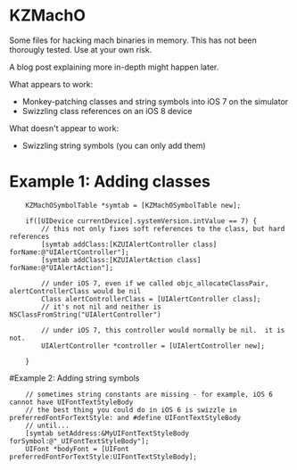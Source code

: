 # KZMachO
Some files for hacking mach binaries in memory.  This has not been thorougly tested.  Use at your own risk.

A blog post explaining more in-depth might happen later.

What appears to work:
* Monkey-patching classes and string symbols into iOS 7 on the simulator
* Swizzling class references on an iOS 8 device

What doesn't appear to work:
* Swizzling string symbols (you can only add them)


# Example 1: Adding classes
```
    KZMachOSymbolTable *symtab = [KZMachOSymbolTable new];

    if([UIDevice currentDevice].systemVersion.intValue == 7) {
        // this not only fixes soft references to the class, but hard references
        [symtab addClass:[KZUIAlertController class] forName:@"UIAlertController"];
        [symtab addClass:[KZUIAlertAction class] forName:@"UIAlertAction"];

        // under iOS 7, even if we called objc_allocateClassPair, alertControllerClass would be nil
        Class alertControllerClass = [UIAlertController class];
        // it's not nil and neither is NSClassFromString("UIAlertController")

        // under iOS 7, this controller would normally be nil.  it is not.
        UIAlertController *controller = [UIAlertController new];

    }
```

#Example 2: Adding string symbols
```
    // sometimes string constants are missing - for example, iOS 6 cannot have UIFontTextStyleBody
    // the best thing you could do in iOS 6 is swizzle in preferredFontForTextStyle: and #define UIFontTextStyleBody
    // until...
    [symtab setAddress:&MyUIFontTextStyleBody forSymbol:@"_UIFontTextStyleBody"];
    UIFont *bodyFont = [UIFont preferredFontForTextStyle:UIFontTextStyleBody];
```

